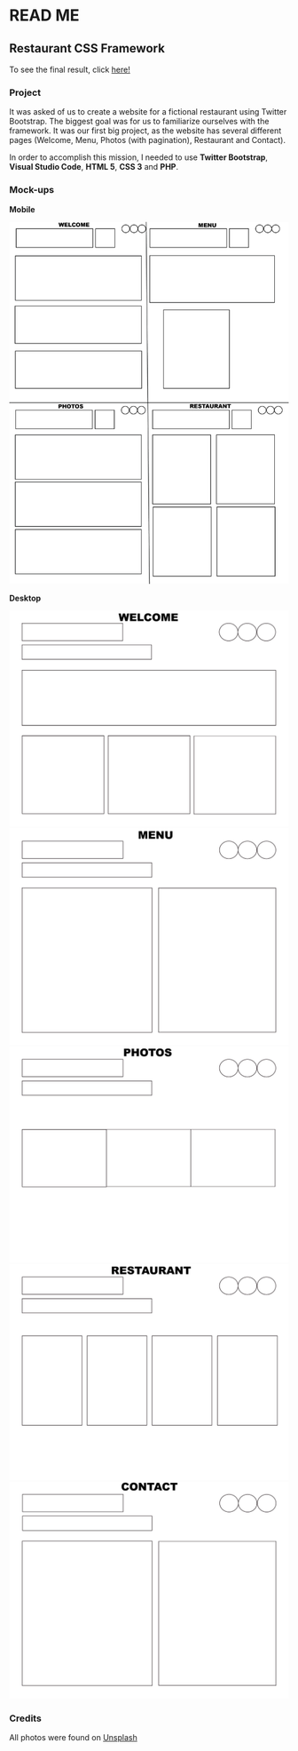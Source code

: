 # READ ME #

## Restaurant CSS Framework ##

To see the final result, click [here!](https://paulolvsn.github.io/restaurant-css-framework/)

### Project ###

It was asked of us to create a website for a fictional restaurant using Twitter Bootstrap. The biggest goal was for us to familiarize ourselves with the framework. It was our first big project, as the website has several different pages (Welcome, Menu, Photos (with pagination), Restaurant and Contact).

In order to accomplish this mission, I needed to use **Twitter Bootstrap**, **Visual Studio Code**,  **HTML 5**, **CSS 3** and **PHP**.

### Mock-ups ###

**Mobile**

![Mobile](/images/mockupmobile.jpg)

**Desktop**

![Welcome](/images/desktop.jpg)
![Menu](/images/desktop2.jpg)
![Photos](/images/desktop3.jpg)
![Restaurant](/images/desktop4.jpg)
![Contact](/images/desktop5.jpg)



### Credits ###

All photos were found on [Unsplash](https://https://unsplash.com/)
